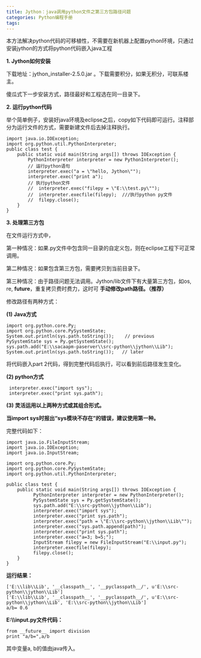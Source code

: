 ```yaml
---
title: Jython：java调用python文件之第三方包路径问题
categories: Python编程手册
tags: 
---
```

本方法解决python代码的可移植性，不需要在新机器上配置python环境，只通过安装jython的方式将python代码嵌入java工程

**1\. Jython如何安装**

下载地址：jython_installer-2.5.0.jar 。下载需要积分，如果无积分，可联系楼主。

傻瓜式下一步安装方式，路径最好和工程选在同一目录下。

**2\. 运行python代码**

举个简单例子，安装好java环境及eclipse之后，copy如下代码即可运行。注释部分为运行文件的方式，需要新建文件后去掉注释执行。

    
    
    import java.io.IOException;
    import org.python.util.PythonInterpreter;  
    public class test {  
    	public static void main(String args[]) throws IOException {  
    		PythonInterpreter interpreter = new PythonInterpreter(); 
    		// 运行python语句 
    		interpreter.exec("a = \"hello, Jython\"");  
    		interpreter.exec("print a");  
    		// 执行python文件
    		//  interpreter.exec("filepy = \"E:\\test.py\"");  
    		//  interpreter.execfile(filepy);  ///执行python py文件  
    		//  filepy.close(); 
    	} 
    }  

**3\. 处理第三方包**

在文件运行方式中，

第一种情况：如果.py文件中包含同一目录的自定义包，则在eclipse工程下可正常调用。

第二种情况：如果包含第三方包，需要拷贝到当前目录下。

第三种情况：由于路径问题无法调用。Jython/lib文件下有大量第三方包，如os, re, __future__，重复拷贝费时费力，这时可
**手动修改path路径。（推荐）**

修改路径有两种方式：

**(1) Java方式**

    
    
    import org.python.core.Py;
    import org.python.core.PySystemState;
    System.out.println(sys.path.toString());    // previous
    PySystemState sys = Py.getSystemState();   
    sys.path.add("E:\\sacaapm-paserver\\src-python\\jython\\Lib"); 
    System.out.println(sys.path.toString());   // later

将代码嵌入part 2代码，得到完整代码后执行，可以看到前后路径发生变化。

**(2) python方式**

    
    
     interpreter.exec("import sys"); 
     interpreter.exec("print sys.path");

**(3) 灵活运用以上两种方式或其组合形式。**

**当import sys时报出“sys模块不存在”的错误，建议使用第一种。**

完整代码如下：

    
    
    import java.io.FileInputStream;
    import java.io.IOException;
    import java.io.InputStream;
    
    import org.python.core.Py;
    import org.python.core.PySystemState;
    import org.python.util.PythonInterpreter;  
    
    public class test {  
    	public static void main(String args[]) throws IOException {  
    		  PythonInterpreter interpreter = new PythonInterpreter();  
    		  PySystemState sys = Py.getSystemState();   
    		  sys.path.add("E:\\src-python\\jython\\Lib");     
    		  interpreter.exec("import sys"); 
    		  interpreter.exec("print sys.path");
    		  interpreter.exec("path = \"E:\\src-python\\jython\\Lib\"");
    		  interpreter.exec("sys.path.append(path)"); 
    		  interpreter.exec("print sys.path");  
    		  interpreter.exec("a=3; b=5;");
    		  InputStream filepy = new FileInputStream("E:\\input.py");   
    		  interpreter.execfile(filepy);
    		  filepy.close();     
    	}
    }
    

**运行结果：**

    
    
    ['E:\\lib\\Lib', '__classpath__', '__pyclasspath__/', u'E:\\src-python\\jython\\Lib']
    ['E:\\lib\\Lib', '__classpath__', '__pyclasspath__/', u'E:\\src-python\\jython\\Lib', 'E:\\src-python\\jython\\Lib']
    a/b= 0.6

**E:\\\input.py文件代码：**

    
    
    from __future__ import division
    print "a/b=",a/b

其中变量a, b的值由java传入。

